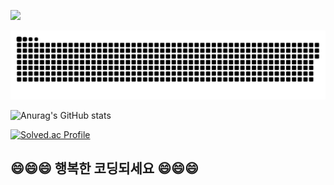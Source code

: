 <a href="https://hits.seeyoufarm.com"><img src="https://hits.seeyoufarm.com/api/count/incr/badge.svg?url=https%3A%2F%2Fgithub.com%2FStoneCAU&count_bg=%2379C83D&title_bg=%23555555&icon=&icon_color=%23E7E7E7&title=hits&edge_flat=false"/></a>

![snake gif](https://github.com/StoneCAU/StoneCAU/blob/output/github-contribution-grid-snake.svg)

![Anurag's GitHub stats](https://github-readme-stats.vercel.app/api?username=StoneCAU&show_icons=true&theme=dracula)

[![Solved.ac Profile](http://mazassumnida.wtf/api/v2/generate_badge?boj=seokwoo1999)](https://solved.ac/seokwoo1999/)


## 😄😄😄 행복한 코딩되세요 😄😄😄

<!--
**StoneCAU/stoneCAU** is a ✨ _special_ ✨ repository because its `README.md` (this file) appears on your GitHub profile.

Here are some ideas to get you started:

- 🔭 I’m currently working on ...
- 🌱 I’m currently learning ...
- 👯 I’m looking to collaborate on ...
- 🤔 I’m looking for help with ...
- 💬 Ask me about ...
- 📫 How to reach me: ...
- 😄 Pronouns: ...
- ⚡ Fun fact: ...
-->
